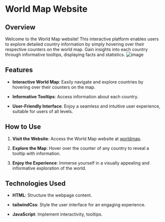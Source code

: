 # World Map Website

## Overview

Welcome to the World Map website! This interactive platform enables users to explore detailed country information by simply hovering over their respective counters on the world map. Gain insights into each country through informative tooltips, displaying facts and statistics.
![image](https://github.com/Nightsee/World-Map/assets/88140911/bd1a96a3-015b-4e7e-a719-3e656f42cb63)


## Features

- **Interactive World Map**: Easily navigate and explore countries by hovering over their counters on the map.

- **Informative Tooltips**: Access information about each country.

- **User-Friendly Interface**: Enjoy a seamless and intuitive user experience, suitable for users of all levels.

## How to Use

1. **Visit the Website**: Access the World Map website at [worldmap](https://65a26c131e61a3b253ef54f7--peppy-elf-2b45e6.netlify.app/).

2. **Explore the Map**: Hover over the counter of any country to reveal a tooltip with information.

3. **Enjoy the Experience**: Immerse yourself in a visually appealing and informative exploration of the world.

## Technologies Used

- **HTML**: Structure the webpage content.

- **tailwindCss**: Style the user interface for an engaging experience.

- **JavaScript**: Implement interactivity, tooltips.

